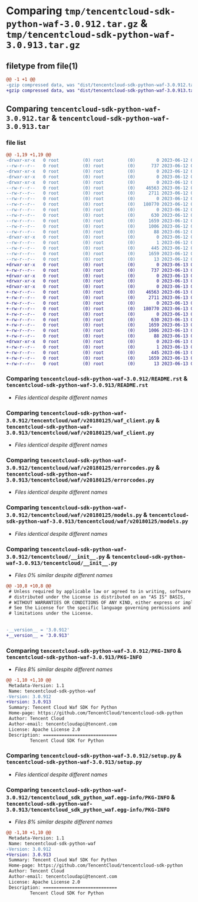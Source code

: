 # Comparing `tmp/tencentcloud-sdk-python-waf-3.0.912.tar.gz` & `tmp/tencentcloud-sdk-python-waf-3.0.913.tar.gz`

## filetype from file(1)

```diff
@@ -1 +1 @@
-gzip compressed data, was "dist/tencentcloud-sdk-python-waf-3.0.912.tar", last modified: Mon Jun 12 03:16:21 2023, max compression
+gzip compressed data, was "dist/tencentcloud-sdk-python-waf-3.0.913.tar", last modified: Tue Jun 13 02:29:17 2023, max compression
```

## Comparing `tencentcloud-sdk-python-waf-3.0.912.tar` & `tencentcloud-sdk-python-waf-3.0.913.tar`

### file list

```diff
@@ -1,19 +1,19 @@
-drwxr-xr-x   0 root         (0) root         (0)        0 2023-06-12 03:16:21.000000 tencentcloud-sdk-python-waf-3.0.912/
--rw-r--r--   0 root         (0) root         (0)      737 2023-06-12 03:16:21.000000 tencentcloud-sdk-python-waf-3.0.912/README.rst
-drwxr-xr-x   0 root         (0) root         (0)        0 2023-06-12 03:16:21.000000 tencentcloud-sdk-python-waf-3.0.912/tencentcloud/
-drwxr-xr-x   0 root         (0) root         (0)        0 2023-06-12 03:16:21.000000 tencentcloud-sdk-python-waf-3.0.912/tencentcloud/waf/
-drwxr-xr-x   0 root         (0) root         (0)        0 2023-06-12 03:16:21.000000 tencentcloud-sdk-python-waf-3.0.912/tencentcloud/waf/v20180125/
--rw-r--r--   0 root         (0) root         (0)    46563 2023-06-12 03:16:21.000000 tencentcloud-sdk-python-waf-3.0.912/tencentcloud/waf/v20180125/waf_client.py
--rw-r--r--   0 root         (0) root         (0)     2711 2023-06-12 03:16:21.000000 tencentcloud-sdk-python-waf-3.0.912/tencentcloud/waf/v20180125/errorcodes.py
--rw-r--r--   0 root         (0) root         (0)        0 2023-06-12 03:16:21.000000 tencentcloud-sdk-python-waf-3.0.912/tencentcloud/waf/v20180125/__init__.py
--rw-r--r--   0 root         (0) root         (0)   180770 2023-06-12 03:16:21.000000 tencentcloud-sdk-python-waf-3.0.912/tencentcloud/waf/v20180125/models.py
--rw-r--r--   0 root         (0) root         (0)        0 2023-06-12 03:16:21.000000 tencentcloud-sdk-python-waf-3.0.912/tencentcloud/waf/__init__.py
--rw-r--r--   0 root         (0) root         (0)      630 2023-06-12 03:16:21.000000 tencentcloud-sdk-python-waf-3.0.912/tencentcloud/__init__.py
--rw-r--r--   0 root         (0) root         (0)     1659 2023-06-12 03:16:21.000000 tencentcloud-sdk-python-waf-3.0.912/PKG-INFO
--rw-r--r--   0 root         (0) root         (0)     1006 2023-06-12 03:16:21.000000 tencentcloud-sdk-python-waf-3.0.912/setup.py
--rw-r--r--   0 root         (0) root         (0)       88 2023-06-12 03:16:21.000000 tencentcloud-sdk-python-waf-3.0.912/setup.cfg
-drwxr-xr-x   0 root         (0) root         (0)        0 2023-06-12 03:16:21.000000 tencentcloud-sdk-python-waf-3.0.912/tencentcloud_sdk_python_waf.egg-info/
--rw-r--r--   0 root         (0) root         (0)        1 2023-06-12 03:16:21.000000 tencentcloud-sdk-python-waf-3.0.912/tencentcloud_sdk_python_waf.egg-info/dependency_links.txt
--rw-r--r--   0 root         (0) root         (0)      445 2023-06-12 03:16:21.000000 tencentcloud-sdk-python-waf-3.0.912/tencentcloud_sdk_python_waf.egg-info/SOURCES.txt
--rw-r--r--   0 root         (0) root         (0)     1659 2023-06-12 03:16:21.000000 tencentcloud-sdk-python-waf-3.0.912/tencentcloud_sdk_python_waf.egg-info/PKG-INFO
--rw-r--r--   0 root         (0) root         (0)       13 2023-06-12 03:16:21.000000 tencentcloud-sdk-python-waf-3.0.912/tencentcloud_sdk_python_waf.egg-info/top_level.txt
+drwxr-xr-x   0 root         (0) root         (0)        0 2023-06-13 02:29:17.000000 tencentcloud-sdk-python-waf-3.0.913/
+-rw-r--r--   0 root         (0) root         (0)      737 2023-06-13 02:29:17.000000 tencentcloud-sdk-python-waf-3.0.913/README.rst
+drwxr-xr-x   0 root         (0) root         (0)        0 2023-06-13 02:29:17.000000 tencentcloud-sdk-python-waf-3.0.913/tencentcloud/
+drwxr-xr-x   0 root         (0) root         (0)        0 2023-06-13 02:29:17.000000 tencentcloud-sdk-python-waf-3.0.913/tencentcloud/waf/
+drwxr-xr-x   0 root         (0) root         (0)        0 2023-06-13 02:29:17.000000 tencentcloud-sdk-python-waf-3.0.913/tencentcloud/waf/v20180125/
+-rw-r--r--   0 root         (0) root         (0)    46563 2023-06-13 02:29:17.000000 tencentcloud-sdk-python-waf-3.0.913/tencentcloud/waf/v20180125/waf_client.py
+-rw-r--r--   0 root         (0) root         (0)     2711 2023-06-13 02:29:17.000000 tencentcloud-sdk-python-waf-3.0.913/tencentcloud/waf/v20180125/errorcodes.py
+-rw-r--r--   0 root         (0) root         (0)        0 2023-06-13 02:29:17.000000 tencentcloud-sdk-python-waf-3.0.913/tencentcloud/waf/v20180125/__init__.py
+-rw-r--r--   0 root         (0) root         (0)   180770 2023-06-13 02:29:17.000000 tencentcloud-sdk-python-waf-3.0.913/tencentcloud/waf/v20180125/models.py
+-rw-r--r--   0 root         (0) root         (0)        0 2023-06-13 02:29:17.000000 tencentcloud-sdk-python-waf-3.0.913/tencentcloud/waf/__init__.py
+-rw-r--r--   0 root         (0) root         (0)      630 2023-06-13 02:29:17.000000 tencentcloud-sdk-python-waf-3.0.913/tencentcloud/__init__.py
+-rw-r--r--   0 root         (0) root         (0)     1659 2023-06-13 02:29:17.000000 tencentcloud-sdk-python-waf-3.0.913/PKG-INFO
+-rw-r--r--   0 root         (0) root         (0)     1006 2023-06-13 02:29:17.000000 tencentcloud-sdk-python-waf-3.0.913/setup.py
+-rw-r--r--   0 root         (0) root         (0)       88 2023-06-13 02:29:17.000000 tencentcloud-sdk-python-waf-3.0.913/setup.cfg
+drwxr-xr-x   0 root         (0) root         (0)        0 2023-06-13 02:29:17.000000 tencentcloud-sdk-python-waf-3.0.913/tencentcloud_sdk_python_waf.egg-info/
+-rw-r--r--   0 root         (0) root         (0)        1 2023-06-13 02:29:17.000000 tencentcloud-sdk-python-waf-3.0.913/tencentcloud_sdk_python_waf.egg-info/dependency_links.txt
+-rw-r--r--   0 root         (0) root         (0)      445 2023-06-13 02:29:17.000000 tencentcloud-sdk-python-waf-3.0.913/tencentcloud_sdk_python_waf.egg-info/SOURCES.txt
+-rw-r--r--   0 root         (0) root         (0)     1659 2023-06-13 02:29:17.000000 tencentcloud-sdk-python-waf-3.0.913/tencentcloud_sdk_python_waf.egg-info/PKG-INFO
+-rw-r--r--   0 root         (0) root         (0)       13 2023-06-13 02:29:17.000000 tencentcloud-sdk-python-waf-3.0.913/tencentcloud_sdk_python_waf.egg-info/top_level.txt
```

### Comparing `tencentcloud-sdk-python-waf-3.0.912/README.rst` & `tencentcloud-sdk-python-waf-3.0.913/README.rst`

 * *Files identical despite different names*

### Comparing `tencentcloud-sdk-python-waf-3.0.912/tencentcloud/waf/v20180125/waf_client.py` & `tencentcloud-sdk-python-waf-3.0.913/tencentcloud/waf/v20180125/waf_client.py`

 * *Files identical despite different names*

### Comparing `tencentcloud-sdk-python-waf-3.0.912/tencentcloud/waf/v20180125/errorcodes.py` & `tencentcloud-sdk-python-waf-3.0.913/tencentcloud/waf/v20180125/errorcodes.py`

 * *Files identical despite different names*

### Comparing `tencentcloud-sdk-python-waf-3.0.912/tencentcloud/waf/v20180125/models.py` & `tencentcloud-sdk-python-waf-3.0.913/tencentcloud/waf/v20180125/models.py`

 * *Files identical despite different names*

### Comparing `tencentcloud-sdk-python-waf-3.0.912/tencentcloud/__init__.py` & `tencentcloud-sdk-python-waf-3.0.913/tencentcloud/__init__.py`

 * *Files 0% similar despite different names*

```diff
@@ -10,8 +10,8 @@
 # Unless required by applicable law or agreed to in writing, software
 # distributed under the License is distributed on an "AS IS" BASIS,
 # WITHOUT WARRANTIES OR CONDITIONS OF ANY KIND, either express or implied.
 # See the License for the specific language governing permissions and
 # limitations under the License.
 
 
-__version__ = '3.0.912'
+__version__ = '3.0.913'
```

### Comparing `tencentcloud-sdk-python-waf-3.0.912/PKG-INFO` & `tencentcloud-sdk-python-waf-3.0.913/PKG-INFO`

 * *Files 8% similar despite different names*

```diff
@@ -1,10 +1,10 @@
 Metadata-Version: 1.1
 Name: tencentcloud-sdk-python-waf
-Version: 3.0.912
+Version: 3.0.913
 Summary: Tencent Cloud Waf SDK for Python
 Home-page: https://github.com/TencentCloud/tencentcloud-sdk-python
 Author: Tencent Cloud
 Author-email: tencentcloudapi@tencent.com
 License: Apache License 2.0
 Description: ============================
         Tencent Cloud SDK for Python
```

### Comparing `tencentcloud-sdk-python-waf-3.0.912/setup.py` & `tencentcloud-sdk-python-waf-3.0.913/setup.py`

 * *Files identical despite different names*

### Comparing `tencentcloud-sdk-python-waf-3.0.912/tencentcloud_sdk_python_waf.egg-info/PKG-INFO` & `tencentcloud-sdk-python-waf-3.0.913/tencentcloud_sdk_python_waf.egg-info/PKG-INFO`

 * *Files 8% similar despite different names*

```diff
@@ -1,10 +1,10 @@
 Metadata-Version: 1.1
 Name: tencentcloud-sdk-python-waf
-Version: 3.0.912
+Version: 3.0.913
 Summary: Tencent Cloud Waf SDK for Python
 Home-page: https://github.com/TencentCloud/tencentcloud-sdk-python
 Author: Tencent Cloud
 Author-email: tencentcloudapi@tencent.com
 License: Apache License 2.0
 Description: ============================
         Tencent Cloud SDK for Python
```

